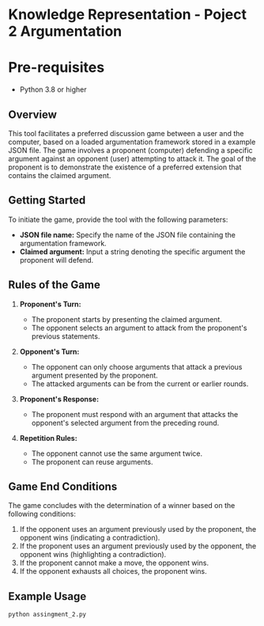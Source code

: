 # Knowledge Representation - Poject 2 Argumentation

# Pre-requisites 
- Python 3.8 or higher 

## Overview

This tool facilitates a preferred discussion game between a user and the computer, based on a loaded argumentation framework stored in a example JSON file. The game involves a proponent (computer) defending a specific argument against an opponent (user) attempting to attack it. The goal of the proponent is to demonstrate the existence of a preferred extension that contains the claimed argument.

## Getting Started

To initiate the game, provide the tool with the following parameters:

- **JSON file name:** Specify the name of the JSON file containing the argumentation framework.
- **Claimed argument:** Input a string denoting the specific argument the proponent will defend.

## Rules of the Game

1. **Proponent's Turn:**
   - The proponent starts by presenting the claimed argument.
   - The opponent selects an argument to attack from the proponent's previous statements.

2. **Opponent's Turn:**
   - The opponent can only choose arguments that attack a previous argument presented by the proponent.
   - The attacked arguments can be from the current or earlier rounds.

3. **Proponent's Response:**
   - The proponent must respond with an argument that attacks the opponent's selected argument from the preceding round.

4. **Repetition Rules:**
   - The opponent cannot use the same argument twice.
   - The proponent can reuse arguments.

## Game End Conditions

The game concludes with the determination of a winner based on the following conditions:

1. If the opponent uses an argument previously used by the proponent, the opponent wins (indicating a contradiction).
2. If the proponent uses an argument previously used by the opponent, the opponent wins (highlighting a contradiction).
3. If the proponent cannot make a move, the opponent wins.
4. If the opponent exhausts all choices, the proponent wins.

## Example Usage

```bash
python assingment_2.py
```
